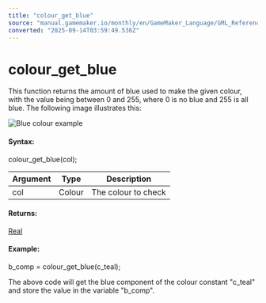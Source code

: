 ```yaml
---
title: "colour_get_blue"
source: "manual.gamemaker.io/monthly/en/GameMaker_Language/GML_Reference/Drawing/Colour_And_Alpha/colour_get_blue.htm"
converted: "2025-09-14T03:59:49.536Z"
---
```


# colour\_get\_blue

This function returns the amount of blue used to make the given colour, with the value being between 0 and 255, where 0 is no blue and 255 is all blue. The following image illustrates this:

![Blue colour example](../../../../assets/Images/Scripting_Reference/GML/Reference/Drawing/get_blue.png)

#### Syntax:

colour\_get\_blue(col);

| Argument | Type | Description |
| --- | --- | --- |
| col | Colour | The colour to check |

#### Returns:

[Real](../../../GML_Overview/Data_Types.md)

#### Example:

b\_comp = colour\_get\_blue(c\_teal);

The above code will get the blue component of the colour constant "c\_teal" and store the value in the variable "b\_comp".